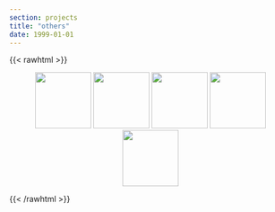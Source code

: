 ```yaml
---
section: projects
title: "others"
date: 1999-01-01
---
```

{{< rawhtml >}}
<p align="middle">
  <a href="../files/cs348c-project.pdf"><img src="../img/cs348c.png" width="100" /></a>
  <a href="../files/cs517-project.pdf"><img src="../img/cs517.png" width="100" /></a> 
  <a href="https://github.com/inutard/dog-eared"><img src="../img/dogeared.png" width="100" /></a>
  <a href="../files/cs536n-project.pdf"><img src="../img/cs536n.png" width="100" /></a>
  <a href="../files/team463-problemB.pdf"><img src="../img/pingpong-spin.png" width="100" /></a>
</p>
{{< /rawhtml >}}